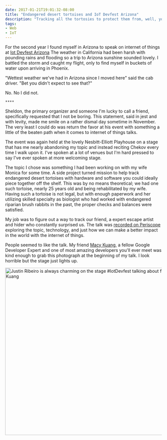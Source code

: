 ```yaml
---
date: 2017-01-21T19:01:32-08:00
title: "Endangered desert tortoises and IoT Devfest Arizona"
description: "Tracking all the tortosies to protect them from, well, you."
tags:
- Web
- IoT
---
```


For the second year I found myself in Arizona to speak on internet of things at [Iot Devfest Arizona](https://www.iotdevfest.com/)  The weather in California had been harsh with pounding rains and flooding so a trip to Arizona sunshine sounded lovely. I battled the storm and caught my flight, only to find myself in buckets of water upon arriving in Phoenix.

"Wettest weather we've had in Arizona since I moved here" said the cab driver. "Bet you didn't expect to see that?"

No. No I did not.

`****`

Sheldon, the primary organizer and someone I'm lucky to call a friend, specifically requested that I not be boring. This statement, said in jest and with levity, made me smile on a rather dismal day sometime in November. The very least I could do was return the favor at his event with something a little of the beaten path when it comes to internet of things talks.

The event was again held at the lovely Nesbitt-Elliott Playhouse on a stage that has me nearly abandoning my topic and instead reciting Chekov every time I walk upon it. I've spoken at a lot of venues but I'm hard pressed to say I've ever spoken at more welcoming stage.

The topic I chose was something I had been working on with my wife Monica for some time. A side project turned mission to help track endangered desert tortoises with hardware and software you could ideally piece together off the shelf. This was by no means theoretical; we had one such tortoise, nearly 25 years old and being rehabilitated by my wife. Having such a tortoise is not legal, but with enough paperwork and her utilizing skilled specialty as biologist who had worked with endangered riparian brush rabbits in the past, the proper checks and balances were satisfied.

My job was to figure out a way to track our friend, a expert escape artist and hider who constantly surprised us. The talk was [recorded on Periscope](https://www.periscope.tv/w/1OdKreqjeYwxX) exploring the topic, technology, and just how we can make a better impact in the world with the internet of things.

People seemed to like the talk. My friend [Macy Kuang](https://twitter.com/MacyKuang), a fellow Google Developer Expert and one of most amazing developers you'll ever meet was kind enough to grab this photograph at the beginning of my talk. I look horrible but the stage just lights up.

<a href="https://twitter.com/MacyKuang/status/822900220400783360"><img decoding="async" loading="lazy" width="800" height="538" src="https://storage.googleapis.com/jdr-public-imgs/blog-archive/2017/iot-devfest-az.jpg" alt="Justin Ribeiro is always charming on the stage #IotDevfest talking about finding a turtle with #iot technology. - Macy Kuang"></a>